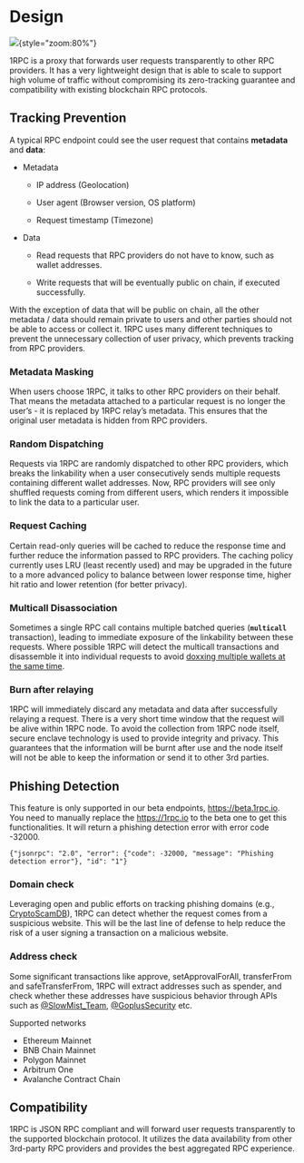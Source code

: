 # Design

![](../assets/1rpc/1rpc.png){style="zoom:80%"}

1RPC is a proxy that forwards user requests transparently to other RPC providers. It has a very lightweight design that is able to scale to support high volume of traffic without compromising its zero-tracking guarantee and compatibility with existing blockchain RPC protocols.

## Tracking Prevention

A typical RPC endpoint could see the user request that contains **metadata** and **data**:

* Metadata

    * IP address (Geolocation)

    * User agent (Browser version, OS platform)

    * Request timestamp (Timezone)

* Data

    * Read requests that RPC providers do not have to know, such as wallet addresses.

    * Write requests that will be eventually public on chain, if executed successfully.

With the exception of data that will be public on chain, all the other metadata / data should remain private to users and other parties should not be able to access or collect it. 1RPC uses many different techniques to prevent the unnecessary collection of user privacy, which prevents tracking from RPC providers.

### Metadata Masking

When users choose 1RPC, it talks to other RPC providers on their behalf. That means the metadata attached to a particular request is no longer the user’s - it is replaced by 1RPC relay’s metadata. This ensures that the original user metadata is hidden from RPC providers.

### Random Dispatching

Requests via 1RPC are randomly dispatched to other RPC providers, which breaks the linkability when a user consecutively sends multiple requests containing different wallet addresses. Now,  RPC providers will see only shuffled requests coming from different users, which renders it impossible to link the data to a particular user.

### Request Caching

Certain read-only queries will be cached to reduce the response time and further reduce the information passed to RPC providers. The caching policy currently uses LRU (least recently used) and may be upgraded in the future to a more advanced policy to balance between lower response time, higher hit ratio and lower retention (for better privacy).

### Multicall Disassociation

Sometimes a single RPC call contains multiple batched queries (**`multicall`** transaction), leading to immediate exposure of the linkability between these requests. Where possible 1RPC will detect the multicall transactions and disassemble it into individual requests to avoid [doxxing multiple wallets at the same time](https://medium.com/hoprnet/derp-example-1-metamask-linkability-6b26ba42072f).

### Burn after relaying

1RPC will immediately discard any metadata and data after successfully relaying a request. There is a very short time window that the request will be alive within 1RPC node. To avoid the collection from 1RPC node itself, secure enclave technology is used to provide integrity and privacy. This guarantees that the information will be burnt after use and the node itself will not be able to keep the information or send it to other 3rd parties.

## Phishing Detection

This feature is only supported in our beta endpoints, https://beta.1rpc.io. You need to manually replace the https://1rpc.io to the beta one to get this functionalities. It will return a phishing detection error with error code -32000.

```shell
{"jsonrpc": "2.0", "error": {"code": -32000, "message": "Phishing detection error"}, "id": "1"}
```

### Domain check
Leveraging open and public efforts on tracking phishing domains (e.g., [CryptoScamDB](https://cryptoscamdb.org/)), 1RPC can detect whether the request comes from a suspicious website. This will be the last line of defense to help reduce the risk of a user signing a transaction on a malicious website.

### Address check
Some significant transactions like approve, setApprovalForAll, transferFrom and safeTransferFrom, 1RPC will extract addresses such as spender, and check whether these addresses have suspicious behavior through APIs such as [@SlowMist_Team](https://twitter.com/SlowMist_Team), [@GoplusSecurity](https://twitter.com/GoplusSecurity) etc.

Supported networks

* Ethereum Mainnet
* BNB Chain Mainnet
* Polygon Mainnet
* Arbitrum One
* Avalanche Contract Chain

## Compatibility

1RPC is JSON RPC compliant and will forward user requests transparently to the supported blockchain protocol. It utilizes the data availability from other 3rd-party RPC providers and provides the best aggregated RPC experience.
